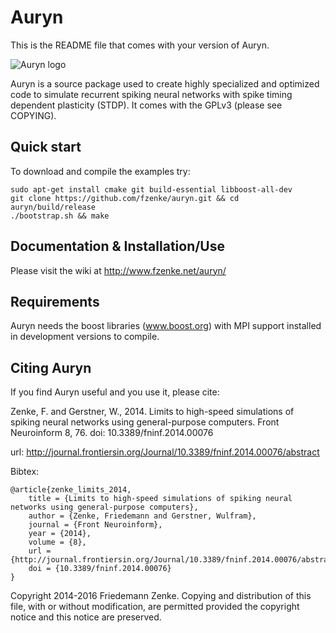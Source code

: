 Auryn 
=====

This is the README file that comes with your version of Auryn.

![Auryn logo](http://www.fzenke.net/uploads/images/logo_trans_small.png "Auryn logo")

Auryn is a source package used to create highly specialized and optimized code
to simulate recurrent spiking neural networks with spike timing dependent
plasticity (STDP). It comes with the GPLv3 (please see COPYING).


Quick start
-----------

To download and compile the examples try:

```
sudo apt-get install cmake git build-essential libboost-all-dev
git clone https://github.com/fzenke/auryn.git && cd auryn/build/release
./bootstrap.sh && make
```

Documentation & Installation/Use
--------------------------------

Please visit the wiki at http://www.fzenke.net/auryn/


Requirements
------------

Auryn needs the boost libraries (www.boost.org) with MPI support installed 
in development versions to compile.


Citing Auryn
------------

If you find Auryn useful and you use it, please cite:

Zenke, F. and Gerstner, W., 2014.  Limits to high-speed simulations of spiking
neural networks using general-purpose computers.  Front Neuroinform 8, 76. 
doi: 10.3389/fninf.2014.00076

url: http://journal.frontiersin.org/Journal/10.3389/fninf.2014.00076/abstract

Bibtex:
```
@article{zenke_limits_2014,
	title = {Limits to high-speed simulations of spiking neural networks using general-purpose computers},
	author = {Zenke, Friedemann and Gerstner, Wulfram},
	journal = {Front Neuroinform},
	year = {2014},
	volume = {8},
	url = {http://journal.frontiersin.org/Journal/10.3389/fninf.2014.00076/abstract},
	doi = {10.3389/fninf.2014.00076}
}
```


Copyright 2014-2016 Friedemann Zenke.
Copying and distribution of this file, with or without modification, are
permitted provided the copyright notice and this notice are preserved.
